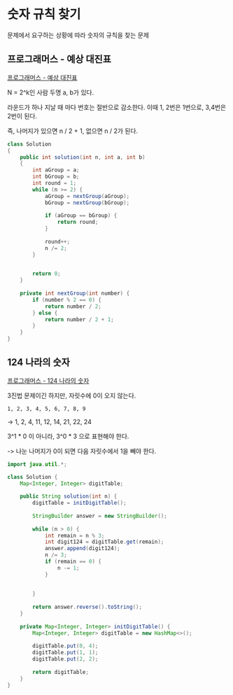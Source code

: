 # 숫자 규칙 찾기

문제에서 요구하는 상황에 따라 숫자의 규칙을 찾는 문제

## 프로그래머스 - 예상 대진표

[프로그래머스 - 예상 대진표](https://programmers.co.kr/learn/courses/30/lessons/12985)

N = 2^k인 사람 두명 a, b가 있다.

라운드가 하나 지날 때 마다 번호는 절반으로 감소한다. 이때 1, 2번은 1번으로, 3,4번은 2번이 된다.

즉, 나머지가 있으면 n / 2 + 1, 없으면 n / 2가 된다.


```java
class Solution
{
    public int solution(int n, int a, int b)
    {
        int aGroup = a;
        int bGroup = b;
        int round = 1;
        while (n >= 2) {
            aGroup = nextGroup(aGroup);
            bGroup = nextGroup(bGroup);
            
            if (aGroup == bGroup) {
                return round;
            }
            
            round++;
            n /= 2;
        }
        

        return 0;
    }
    
    private int nextGroup(int number) {
        if (number % 2 == 0) {
            return number / 2;
        } else {
            return number / 2 + 1;
        }
    }
}

```

## 124 나라의 숫자

[프로그래머스 - 124 나라의 숫자](https://programmers.co.kr/learn/courses/30/lessons/12899)

3진법 문제이긴 하지만, 자릿수에 0이 오지 않는다.

    1, 2, 3, 4, 5, 6, 7, 8, 9

->  1, 2, 4, 11, 12, 14, 21, 22, 24

3^1 * 0 이 아니라, 3^0 * 3 으로 표현해야 한다.

-> 나눈 나머지가 0이 되면 다음 자릿수에서 1을 빼야 한다.

```java
import java.util.*;

class Solution {
    Map<Integer, Integer> digitTable;
    
    public String solution(int n) {
        digitTable = initDigitTable();
        
        StringBuilder answer = new StringBuilder();
        
        while (n > 0) {
            int remain = n % 3;
            int digit124 = digitTable.get(remain);
            answer.append(digit124);
            n /= 3;
            if (remain == 0) {
                n -= 1;
            }
            
            
        }
        
        return answer.reverse().toString();
    }
    
    private Map<Integer, Integer> initDigitTable() {
        Map<Integer, Integer> digitTable = new HashMap<>();
        
        digitTable.put(0, 4);
        digitTable.put(1, 1);
        digitTable.put(2, 2);
        
        return digitTable;
    }
}

```